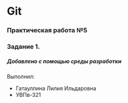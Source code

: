 # Git
### Практическая работа №5
### Задание 1.
##### Добавлено с помощью среды разработки
Выполнил:
* Гатауллина Лилия Ильдаровна
* УВПв-321